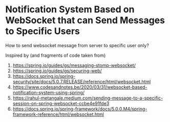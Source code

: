 # Notification System Based on WebSocket that can Send Messages to Specific Users

How to send websocket message from server to specific user only?

Inspired by (and fragments of code taken from)

1. https://spring.io/guides/gs/messaging-stomp-websocket/
2. https://spring.io/guides/gs/securing-web/
3. https://docs.spring.io/spring-security/site/docs/5.0.7.RELEASE/reference/html/websocket.html
4. https://www.codesandnotes.be/2020/03/31/websocket-based-notification-system-using-spring/
5. https://rahul-metangale.medium.com/sending-message-to-a-specific-session-on-spring-websocket-ccbe4e91fde3
6. https://docs.spring.io/spring-framework/docs/5.0.0.M4/spring-framework-reference/html/websocket.html
